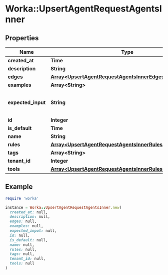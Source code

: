 # Worka::UpsertAgentRequestAgentsInner

## Properties

| Name | Type | Description | Notes |
| ---- | ---- | ----------- | ----- |
| **created_at** | **Time** |  |  |
| **description** | **String** |  |  |
| **edges** | [**Array&lt;UpsertAgentRequestAgentsInnerEdgesInner&gt;**](UpsertAgentRequestAgentsInnerEdgesInner.md) |  |  |
| **examples** | **Array&lt;String&gt;** |  | [optional] |
| **expected_input** | **String** | The info the agent expects in its prompt |  |
| **id** | **Integer** |  |  |
| **is_default** | **Time** |  | [optional] |
| **name** | **String** |  |  |
| **rules** | [**Array&lt;UpsertAgentRequestAgentsInnerRulesInner&gt;**](UpsertAgentRequestAgentsInnerRulesInner.md) |  |  |
| **tags** | **Array&lt;String&gt;** |  | [optional] |
| **tenant_id** | **Integer** |  |  |
| **tools** | [**Array&lt;UpsertAgentRequestAgentsInnerRulesInnerToolsInner&gt;**](UpsertAgentRequestAgentsInnerRulesInnerToolsInner.md) |  |  |

## Example

```ruby
require 'worka'

instance = Worka::UpsertAgentRequestAgentsInner.new(
  created_at: null,
  description: null,
  edges: null,
  examples: null,
  expected_input: null,
  id: null,
  is_default: null,
  name: null,
  rules: null,
  tags: null,
  tenant_id: null,
  tools: null
)
```

